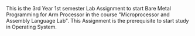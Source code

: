This is the 3rd Year 1st semester Lab Assignment to start  Bare Metal Programming for Arm Processor in the course  "Microprocessor and Assembly Language Lab". This Assignment is the prerequisite to start study in Operating System.
